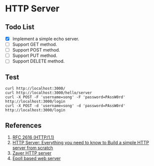# HTTP Server
## Todo List
- [x] Implement a simple echo server.
- [ ] Support GET method.
- [ ] Support POST method.
- [ ] Support PUT method.
- [ ] Support DELETE method.

## Test
```shell
curl http://localhost:3000/
curl http://localhost:3000/hello/server
curl -X POST -F 'username=song' -F 'password=PAssW0rd' http://localhost:3000/login
curl -X POST -d 'username=song' -d 'password=PAssW0rd' http://localhost:3000/login
```

## References
1. [RFC 2616 (HTTP/1.1)](https://tools.ietf.org/html/rfc2616)
2. [HTTP Server: Everything you need to know to Build a simple HTTP server from scratch](https://medium.com/from-the-scratch/http-server-what-do-you-need-to-know-to-build-a-simple-http-server-from-scratch-d1ef8945e4fa)
3. [Zaver HTTP server](https://github.com/zyearn/zaver)
4. [Epoll based web server](https://cloud.tencent.com/developer/article/1109615)